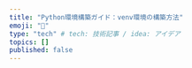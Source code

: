 ```yaml
---
title: "Python環境構築ガイド：venv環境の構築方法"
emoji: "🐷"
type: "tech" # tech: 技術記事 / idea: アイデア
topics: []
published: false
---
```

